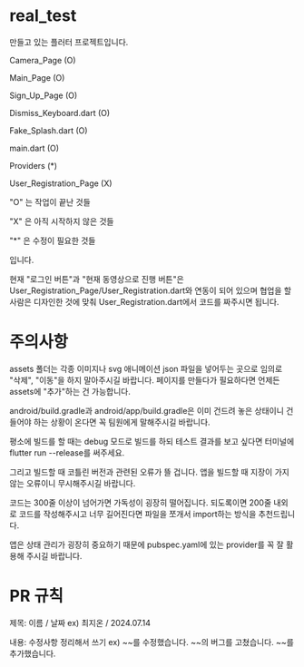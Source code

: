# real_test

만들고 있는 플러터 프로젝트입니다.

Camera_Page (O)

Main_Page (O)

Sign_Up_Page (O)

Dismiss_Keyboard.dart (O)

Fake_Splash.dart (O)

main.dart (O)

Providers (*)

User_Registration_Page (X)

"O" 는 작업이 끝난 것들

"X" 은 아직 시작하지 않은 것들

"*" 은 수정이 필요한 것들

입니다.

현재 "로그인 버튼"과 "현재 동영상으로 진행 버튼"은 User_Registration_Page/User_Registration.dart와 연동이 되어 있으며
협업을 할 사람은 디자인한 것에 맞춰 User_Registration.dart에서 코드를 짜주시면 됩니다.

# 주의사항

assets 폴더는 각종 이미지나 svg 애니메이션 json 파일을 넣어두는 곳으로 임의로 "삭제", "이동"을 하지 말아주시길 바랍니다.
페이지를 만들다가 필요하다면 언제든 assets에 "추가"하는 건 가능합니다.

android/build.gradle과 android/app/build.gradle은 이미 건드려 놓은 상태이니 건들어야 하는 상황이 온다면
꼭 팀원에게 말해주시길 바랍니다.

평소에 빌드를 할 때는 debug 모드로 빌드를 하되
테스트 결과를 보고 싶다면 터미널에 flutter run --release를 써주세요.

그리고 빌드할 때 코틀린 버전과 관련된 오류가 뜰 겁니다. 앱을 빌드할 때 지장이 가지 않는 오류이니
무시해주시길 바랍니다.

코드는 300줄 이상이 넘어가면 가독성이 굉장히 떨어집니다.
되도록이면 200줄 내외로 코드를 작성해주시고 너무 길어진다면 파일을 쪼개서 import하는 방식을 추천드립니다.

앱은 상태 관리가 굉장히 중요하기 때문에 pubspec.yaml에 있는 provider를 꼭 잘 활용해 주시길 바랍니다.

# PR 규칙

제목: 이름 / 날짜
ex) 최지온 / 2024.07.14

내용: 수정사항 정리해서 쓰기
ex)
~~를 수정했습니다.
~~의 버그를 고쳤습니다.
~~를 추가했습니다.
